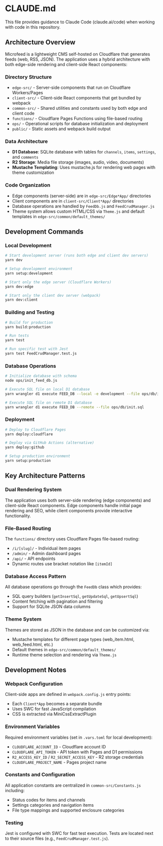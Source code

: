 # CLAUDE.md

This file provides guidance to Claude Code (claude.ai/code) when working with code in this repository.

## Architecture Overview

Microfeed is a lightweight CMS self-hosted on Cloudflare that generates feeds (web, RSS, JSON). The application uses a hybrid architecture with both edge-side rendering and client-side React components:

### Directory Structure
- `edge-src/` - Server-side components that run on Cloudflare Workers/Pages
- `client-src/` - Client-side React components that get bundled by webpack
- `common-src/` - Shared utilities and constants used by both edge and client code
- `functions/` - Cloudflare Pages Functions using file-based routing
- `ops/` - Operational scripts for database initialization and deployment
- `public/` - Static assets and webpack build output

### Data Architecture
- **D1 Database**: SQLite database with tables for `channels`, `items`, `settings`, and `comments`
- **R2 Storage**: Media file storage (images, audio, video, documents)
- **Mustache Templating**: Uses mustache.js for rendering web pages with theme customization

### Code Organization
- Edge components (server-side) are in `edge-src/Edge*App/` directories
- Client components are in `client-src/Client*App/` directories
- Database operations are handled by `FeedDb.js` and `FeedCrudManager.js`
- Theme system allows custom HTML/CSS via `Theme.js` and default templates in `edge-src/common/default_themes/`

## Development Commands

### Local Development
```bash
# Start development server (runs both edge and client dev servers)
yarn dev

# Setup development environment
yarn setup:development

# Start only the edge server (Cloudflare Workers)
yarn dev:edge

# Start only the client dev server (webpack)
yarn dev:client
```

### Building and Testing
```bash
# Build for production
yarn build:production

# Run tests
yarn test

# Run specific test with Jest
yarn test FeedCrudManager.test.js
```

### Database Operations
```bash
# Initialize database with schema
node ops/init_feed_db.js

# Execute SQL file on local D1 database
yarn wrangler d1 execute FEED_DB --local -e development --file ops/db/init.sql

# Execute SQL file on remote D1 database
yarn wrangler d1 execute FEED_DB --remote --file ops/db/init.sql
```

### Deployment
```bash
# Deploy to Cloudflare Pages
yarn deploy:cloudflare

# Deploy via GitHub Actions (alternative)
yarn deploy:github

# Setup production environment
yarn setup:production
```

## Key Architecture Patterns

### Dual Rendering System
The application uses both server-side rendering (edge components) and client-side React components. Edge components handle initial page rendering and SEO, while client components provide interactive functionality.

### File-Based Routing
The `functions/` directory uses Cloudflare Pages file-based routing:
- `/i/[slug]/` - Individual item pages
- `/admin/` - Admin dashboard pages  
- `/api/` - API endpoints
- Dynamic routes use bracket notation like `[itemId]`

### Database Access Pattern
All database operations go through the `FeedDb` class which provides:
- SQL query builders (`getInsertSql`, `getUpdateSql`, `getUpsertSql`)
- Content fetching with pagination and filtering
- Support for SQLite JSON data columns

### Theme System
Themes are stored as JSON in the database and can be customized via:
- Mustache templates for different page types (web_item.html, web_feed.html, etc.)
- Default themes in `edge-src/common/default_themes/`
- Runtime theme selection and rendering via `Theme.js`

## Development Notes

### Webpack Configuration
Client-side apps are defined in `webpack.config.js` entry points:
- Each `Client*App` becomes a separate bundle
- Uses SWC for fast JavaScript compilation
- CSS is extracted via MiniCssExtractPlugin

### Environment Variables
Required environment variables (set in `.vars.toml` for local development):
- `CLOUDFLARE_ACCOUNT_ID` - Cloudflare account ID
- `CLOUDFLARE_API_TOKEN` - API token with Pages and D1 permissions
- `R2_ACCESS_KEY_ID` / `R2_SECRET_ACCESS_KEY` - R2 storage credentials
- `CLOUDFLARE_PROJECT_NAME` - Pages project name

### Constants and Configuration
All application constants are centralized in `common-src/Constants.js` including:
- Status codes for items and channels
- Settings categories and navigation items
- File type mappings and supported enclosure categories

### Testing
Jest is configured with SWC for fast test execution. Tests are located next to their source files (e.g., `FeedCrudManager.test.js`).